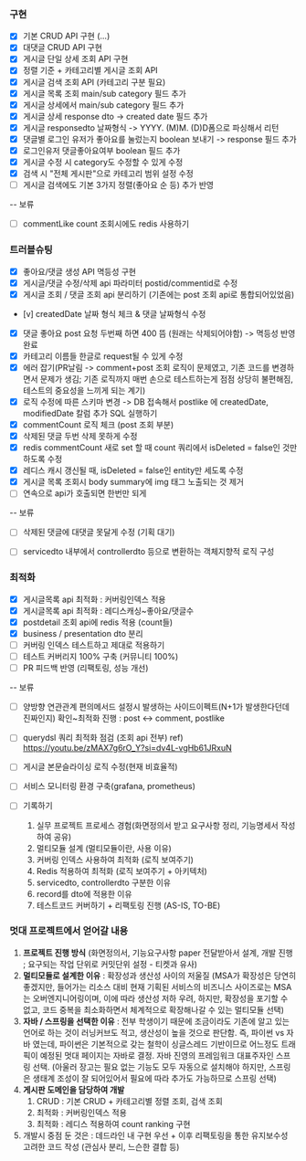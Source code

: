 ### 구현
- [x] 기본 CRUD API 구현 (...)
- [x] 대댓글 CRUD API 구현
- [x] 게시글 단일 상세 조회 API 구현
- [x] 정렬 기준 + 카테고리별 게시글 조회 API
- [x] 게시글 검색 조회 API (카테고리 구분 필요)
- [x] 게시글 목록 조회 main/sub category 필드 추가
- [x] 게시글 상세에서 main/sub category 필드 추가
- [x] 게시글 상세 response dto -> created date 필드 추가
- [x] 게시글 responsedto 날짜형식 -> YYYY. (M)M. (D)D폼으로 파싱해서 리턴
- [x] 댓글별 로그인 유저가 좋아요를 눌렀는지 boolean 보내기 -> response 필드 추가
- [x] 로그인유저 댓글좋아요여부 boolean 필드 추가
- [x] 게시글 수정 시 category도 수정할 수 있게 수정
- [x] 검색 시 "전체 게시판"으로 카테고리 범위 설정 수정
- [ ] 게시글 검색에도 기본 3가지 정렬(좋아요 순 등) 추가 반영

-- 보류
- [ ] commentLike count 조회시에도 redis 사용하기

### 트러블슈팅
- [x] 좋아요/댓글 생성 API 멱등성 구현
- [x] 게시글/댓글 수정/삭제 api 파라미터 postid/commentid로 수정
- [x] 게시글 조회 / 댓글 조회 api 분리하기 (기존에는 post 조회 api로 통합되어있었음)
- [v] createdDate 날짜 형식 체크 & 댓글 날짜형식 수정
- [x] 댓글 좋아요 post 요청 두번째 하면 400 뜸 (원래는 삭제되어야함) -> 멱등성 반영 완료
- [x] 카테고리 이름들 한글로 request될 수 있게 수정
- [x] 에러 잡기(PR날림 -> comment+post 조회 로직이 문제였고, 기존 코드를 변경하면서 문제가 생김; 기존 로직까지 매번 손으로 테스트하는게 점점 상당히 불편해짐, 테스트의 중요성을 느끼게 되는 계기)
- [x] 로직 수정에 따른 스키마 변경 -> DB 접속해서 postlike 에 createdDate, modifiedDate 칼럼 추가 SQL 실행하기
- [x] commentCount 로직 체크 (post 조회 부분)
- [x] 삭제된 댓글 두번 삭제 못하게 수정
- [x] redis commentCount 새로 set 할 때 count 쿼리에서 isDeleted = false인 것만 하도록 수정
- [x] 레디스 캐시 갱신될 때, isDeleted = false인 entity만 세도록 수정
- [x] 게시글 목록 조회시 body summary에 img 태그 노출되는 것 제거
- [ ] 연속으로 api가 호출되면 한번만 되게

-- 보류
- [ ] 삭제된 댓글에 대댓글 못달게 수정 (기획 대기)
- [ ] servicedto 내부에서 controllerdto 등으로 변환하는 객체지향적 로직 구성


### 최적화
- [x] 게시글목록 api 최적화 : 커버링인덱스 적용
- [x] 게시글목록 api 최적화 : 레디스캐싱~좋아요/댓글수
- [x] postdetail 조회 api에 redis 적용 (count들)
- [x] business / presentation dto 분리
- [ ] 커버링 인덱스 테스트하고 제대로 적용하기
- [ ] 테스트 커버리지 100% 구축 (커뮤니티 100%)
- [ ] PR 피드백 반영 (리팩토링, 성능 개선)

-- 보류
- [ ] 양방향 연관관계 편의메서드 설정시 발생하는 사이드이펙트(N+1가 발생한다던데 진짜인지) 확인~최적화 진행 : post <-> comment, postlike
- [ ] querydsl 쿼리 최적화 점검 (조회 api 전부)
ref) https://youtu.be/zMAX7g6rO_Y?si=dv4L-vgHb61JRxuN
- [ ] 게시글 본문슬라이싱 로직 수정(현재 비효율적)
- [ ] 서비스 모니터링 환경 구축(grafana, prometheus)

- [ ] 기록하기
	1. 실무 프로젝트 프로세스 경험(화면정의서 받고 요구사항 정리, 기능명세서 작성하여 공유)
	2. 멀티모듈 설계 (멀티모듈이란, 사용 이유)
	3. 커버링 인덱스 사용하여 최적화 (로직 보여주기)
	4. Redis 적용하여 최적화 (로직 보여주기 + 아키텍처)
	5. servicedto, controllerdto 구분한 이유
	6. record를 dto에 적용한 이유
	7. 테스트코드 커버하기 + 리팩토링 진행 (AS-IS, TO-BE)

### 멋대 프로젝트에서 얻어갈 내용
1. **프로젝트 진행 방식** (화면정의서, 기능요구사항 paper 전달받아서 설계, 개발 진행 ; 요구되는 작업 단위로 커밋단위 설정 - 티켓과 유사)
2. **멀티모듈로 설계한 이유** : 확장성과 생산성 사이의 저울질 (MSA가 확장성은 당연히 좋겠지만, 들어가는 리소스 대비 현재 기획된 서비스의 비즈니스 사이즈로는 MSA는 오버엔지니어링이며, 이에 따라 생산성 저하 우려,
   하지만, 확장성을 포기할 수 없고, 코드 중복을 최소화하면서 체계적으로 확장해나갈 수 있는 멀티모듈 선택)
3. **자바 / 스프링을 선택한 이유** : 전부 학생이기 때문에 조금이라도 기존에 알고 있는 언어로 하는 것이 러닝커브도 적고, 생산성이 높을 것으로 판단함. 즉, 파이썬 vs 자바 였는데, 파이썬은 기본적으로 갖는 철학이 싱글스레드 기반이므로 어느정도 트래픽이 예정된 멋대 페이지는 자바로 결정. 자바 진영의 프레임워크 대표주자인 스프링 선택. (아울러 장고는 필요 없는 기능도 모두 자동으로 설치해야 하지만, 스프링은 생태계 조성이 잘 되어있어서 필요에 따라 추가도 가능하므로 스프링 선택)
4. **게시판 도메인을 담당하여 개발**
	1. CRUD : 기본 CRUD + 카테고리별 정렬 조회, 검색 조회
	2. 최적화 : 커버링인덱스 적용
	3. 최적화 : 레디스 적용하여 count ranking 구현
5. 개발시 중점 둔 것은 : 데드라인 내 구현 우선 + 이후 리팩토링을 통한 유지보수성 고려한 코드 작성 (관심사 분리, 느슨한 결합 등)

